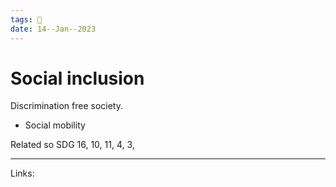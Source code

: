 ```yaml
---
tags: 🌱
date: 14--Jan--2023
---
```


# Social inclusion

Discrimination free society.
- Social mobility

Related so SDG 16, 10, 11, 4, 3, 

---
Links: 